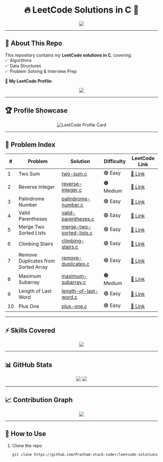 <h1 align="center">🔥 LeetCode Solutions in C 🚀</h1>

<p align="center">
  <img src="https://readme-typing-svg.herokuapp.com?font=Fira+Code&size=25&duration=3000&pause=500&color=00FF00&center=true&vCenter=true&width=600&lines=Welcome+to+LeetCode+Solutions;C+Language+Implementations;Algorithms+%7C+Data+Structures;Coding+Interview+Preparation" />
</p>

---

## 📌 About This Repo  
This repository contains my **LeetCode solutions in C**, covering:  
✅ Algorithms  
✅ Data Structures  
✅ Problem Solving & Interview Prep  

🔗 **My LeetCode Profile:**  
<p align="center">
  <a href="https://leetcode.com/u/Pratham_stack_coder">
    <img src="https://img.shields.io/badge/LeetCode-Pratham__stack__coder-orange?style=for-the-badge&logo=LeetCode" />
  </a>
</p>

---

## 🏆 Profile Showcase  

<p align="center">
  <img src="https://leetcard.jacoblin.cool/Pratham_stack_coder?ext=heatmap" alt="LeetCode Profile Card" />
</p>

---

## 📖 Problem Index  

| #   | Problem | Solution | Difficulty | LeetCode Link |
|-----|----------|----------|------------|---------------|
| 1   | Two Sum | [two-sum.c](solutions/two-sum.c) | 🟢 Easy | [🔗 Link](https://leetcode.com/problems/two-sum/) |
| 2   | Reverse Integer | [reverse-integer.c](solutions/reverse-integer.c) | 🟠 Medium | [🔗 Link](https://leetcode.com/problems/reverse-integer/) |
| 3   | Palindrome Number | [palindrome-number.c](solutions/palindrome-number.c) | 🟢 Easy | [🔗 Link](https://leetcode.com/problems/palindrome-number/) |
| 4   | Valid Parentheses | [valid-parentheses.c](solutions/valid-parentheses.c) | 🟢 Easy | [🔗 Link](https://leetcode.com/problems/valid-parentheses/) |
| 5   | Merge Two Sorted Lists | [merge-two-sorted-lists.c](solutions/merge-two-sorted-lists.c) | 🟢 Easy | [🔗 Link](https://leetcode.com/problems/merge-two-sorted-lists/) |
| 6   | Climbing Stairs | [climbing-stairs.c](solutions/climbing-stairs.c) | 🟢 Easy | [🔗 Link](https://leetcode.com/problems/climbing-stairs/) |
| 7   | Remove Duplicates from Sorted Array | [remove-duplicates.c](solutions/remove-duplicates.c) | 🟢 Easy | [🔗 Link](https://leetcode.com/problems/remove-duplicates-from-sorted-array/) |
| 8   | Maximum Subarray | [maximum-subarray.c](solutions/maximum-subarray.c) | 🟠 Medium | [🔗 Link](https://leetcode.com/problems/maximum-subarray/) |
| 9   | Length of Last Word | [length-of-last-word.c](solutions/length-of-last-word.c) | 🟢 Easy | [🔗 Link](https://leetcode.com/problems/length-of-last-word/) |
| 10  | Plus One | [plus-one.c](solutions/plus-one.c) | 🟢 Easy | [🔗 Link](https://leetcode.com/problems/plus-one/) |

---

## ⚡ Skills Covered  

<p align="center">
  <img src="https://skillicons.dev/icons?i=c,git,linux" />
</p>

---

## 📊 GitHub Stats  

<p align="center">
  <img src="https://github-readme-stats.vercel.app/api?username=Pratham-stack-coder&show_icons=true&theme=radical" />
  <img src="https://github-readme-streak-stats.herokuapp.com/?user=Pratham-stack-coder&theme=radical" />
</p>

---

## 📈 Contribution Graph  

<p align="center">
  <img src="https://github-readme-activity-graph.vercel.app/graph?username=Pratham-stack-coder&theme=react-dark" />
</p>

---

## 🚀 How to Use  

1. Clone the repo  
   ```bash
   git clone https://github.com/Pratham-stack-coder/leetcode-solutions.git
